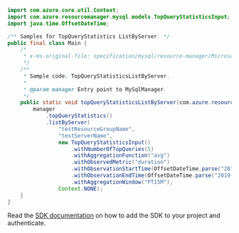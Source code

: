 ```java
import com.azure.core.util.Context;
import com.azure.resourcemanager.mysql.models.TopQueryStatisticsInput;
import java.time.OffsetDateTime;

/** Samples for TopQueryStatistics ListByServer. */
public final class Main {
    /*
     * x-ms-original-file: specification/mysql/resource-manager/Microsoft.DBforMySQL/stable/2018-06-01/examples/TopQueryStatisticsListByServer.json
     */
    /**
     * Sample code: TopQueryStatisticsListByServer.
     *
     * @param manager Entry point to MySqlManager.
     */
    public static void topQueryStatisticsListByServer(com.azure.resourcemanager.mysql.MySqlManager manager) {
        manager
            .topQueryStatistics()
            .listByServer(
                "testResourceGroupName",
                "testServerName",
                new TopQueryStatisticsInput()
                    .withNumberOfTopQueries(5)
                    .withAggregationFunction("avg")
                    .withObservedMetric("duration")
                    .withObservationStartTime(OffsetDateTime.parse("2019-05-01T20:00:00.000Z"))
                    .withObservationEndTime(OffsetDateTime.parse("2019-05-07T20:00:00.000Z"))
                    .withAggregationWindow("PT15M"),
                Context.NONE);
    }
}
```

Read the [SDK documentation](https://github.com/Azure/azure-sdk-for-java/blob/azure-resourcemanager-mysql_1.0.2/sdk/mysql/azure-resourcemanager-mysql/README.md) on how to add the SDK to your project and authenticate.
